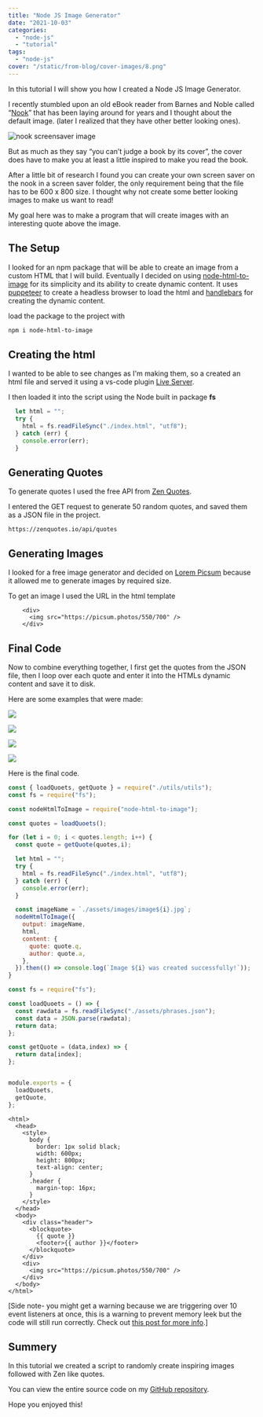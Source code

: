 ```yaml
---
title: "Node JS Image Generator"
date: "2021-10-03"
categories: 
  - "node-js"
  - "tutorial"
tags: 
  - "node-js"
cover: "/static/from-blog/cover-images/8.png"
---
```


In this tutorial I will show you how I created a Node JS Image Generator.

I recently stumbled upon an old eBook reader from Barnes and Noble called “[Nook](https://en.m.wikipedia.org/wiki/Barnes_%26_Noble_Nook)” that has been laying around for years and I thought about the default image. (later I realized that they have other better looking ones).

![nook screensaver image](/static/from-blog/2021/10/2021-10-03-node-js-image-generator/images/authors-729x1024.jpg)

But as much as they say “you can’t judge a book by its cover”, the cover does have to make you at least a little inspired to make you read the book.

After a little bit of research I found you can create your own screen saver on the nook in a screen saver folder, the only requirement being that the file has to be 600 x 800 size. I thought why not create some better looking images to make us want to read!

My goal here was to make a program that will create images with an interesting quote above the image.

## The Setup

I looked for an npm package that will be able to create an image from a custom HTML that I will build. Eventually I decided on using [node-html-to-image](https://www.npmjs.com/package/node-html-to-image) for its simplicity and its ability to create dynamic content. It uses [puppeteer](https://github.com/puppeteer/puppeteer) to create a headless browser to load the html and [handlebars](https://handlebarsjs.com/) for creating the dynamic content.

load the package to the project with

```powershell
npm i node-html-to-image
```

## Creating the html

I wanted to be able to see changes as I'm making them, so a created an html file and served it using a vs-code plugin [Live Server](https://marketplace.visualstudio.com/items?itemName=ritwickdey.LiveServer).

I then loaded it into the script using the Node built in package **fs**

```javascript
  let html = "";
  try {
    html = fs.readFileSync("./index.html", "utf8");
  } catch (err) {
    console.error(err);
  }
```

## Generating Quotes

To generate quotes I used the free API from [Zen Quotes](https://zenquotes.io/).

I entered the GET request to generate 50 random quotes, and saved them as a JSON file in the project.

```
https://zenquotes.io/api/quotes
```

## Generating Images

I looked for a free image generator and decided on [Lorem Picsum](https://picsum.photos/) because it allowed me to generate images by required size.

To get an image I used the URL in the html template

```markup
    <div>
      <img src="https://picsum.photos/550/700" />
    </div>
```

## Final Code

Now to combine everything together, I first get the quotes from the JSON file, then I loop over each quote and enter it into the HTMLs dynamic content and save it to disk.

Here are some examples that were made:

[![](/static/from-blog/2021/10/2021-10-03-node-js-image-generator/images/image23-150x150.jpg)](https://thinkcodeplay.com/wp-content/uploads/2021/10/image23.jpg)

[![](/static/from-blog/2021/10/2021-10-03-node-js-image-generator/images/image24-150x150.jpg)](https://thinkcodeplay.com/wp-content/uploads/2021/10/image24.jpg)

[![](/static/from-blog/2021/10/2021-10-03-node-js-image-generator/images/image40-150x150.jpg)](https://thinkcodeplay.com/wp-content/uploads/2021/10/image40.jpg)

[![](/static/from-blog/2021/10/2021-10-03-node-js-image-generator/images/image42-150x150.jpg)](https://thinkcodeplay.com/wp-content/uploads/2021/10/image42.jpg)

Here is the final code.

```javascript
const { loadQuoets, getQuote } = require("./utils/utils");
const fs = require("fs");

const nodeHtmlToImage = require("node-html-to-image");

const quotes = loadQuoets();

for (let i = 0; i < quotes.length; i++) {
  const quote = getQuote(quotes,i);

  let html = "";
  try {
    html = fs.readFileSync("./index.html", "utf8");
  } catch (err) {
    console.error(err);
  }

  const imageName = `./assets/images/image${i}.jpg`;
  nodeHtmlToImage({
    output: imageName,
    html,
    content: {
      quote: quote.q,
      author: quote.a,
    },
  }).then(() => console.log(`Image ${i} was created successfully!`));
}
```

```javascript
const fs = require("fs");

const loadQuoets = () => {
  const rawdata = fs.readFileSync("./assets/phrases.json");
  const data = JSON.parse(rawdata);
  return data;
};

const getQuote = (data,index) => {
  return data[index];
};


module.exports = {
  loadQuoets,
  getQuote,
};
```

```markup
<html>
  <head>
    <style>
      body {
        border: 1px solid black;
        width: 600px;
        height: 800px;
        text-align: center;
      }
      .header {
        margin-top: 16px;
      }
    </style>
  </head>
  <body>
    <div class="header">
      <blockquote>
        {{ quote }}
        <footer>{{ author }}</footer>
      </blockquote>
    </div>
    <div>
      <img src="https://picsum.photos/550/700" />
    </div>
  </body>
</html>
```

\[Side note- you might get a warning because we are triggering over 10 event listeners at once, this is a warning to prevent memory leek but the code will still run correctly. Check out [this post for more info](https://www.stefanjudis.com/today-i-learned/nodejs-sends-warnings-when-you-add-too-many-listeners-to-an-event-emitter/).\]

## Summery

In this tutorial we created a script to randomly create inspiring images followed with Zen like quotes.

You can view the entire source code on my [GitHub repository](https://github.com/ThinkCodePlay/inspireme-js).

Hope you enjoyed this!
